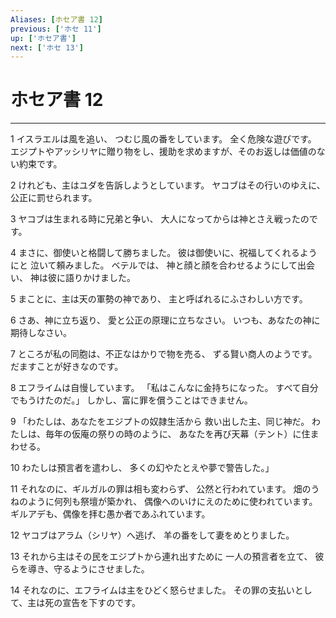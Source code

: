 ```yaml
---
Aliases: [ホセア書 12]
previous: ['ホセ 11']
up: ['ホセア書']
next: ['ホセ 13']
---
```

# ホセア書 12

***




1 
イスラエルは風を追い、 つむじ風の番をしています。 全く危険な遊びです。 エジプトやアッシリヤに贈り物をし、援助を求めますが、そのお返しは価値のない約束です。 



2 
けれども、主はユダを告訴しようとしています。 ヤコブはその行いのゆえに、公正に罰せられます。 



3 
ヤコブは生まれる時に兄弟と争い、 大人になってからは神とさえ戦ったのです。 



4 
まさに、御使いと格闘して勝ちました。 彼は御使いに、祝福してくれるようにと 泣いて頼みました。 ベテルでは、 神と顔と顔を合わせるようにして出会い、 神は彼に語りかけました。 



5 
まことに、主は天の軍勢の神であり、 主と呼ばれるにふさわしい方です。 



6 
さあ、神に立ち返り、 愛と公正の原理に立ちなさい。 いつも、あなたの神に期待しなさい。 



7 
ところが私の同胞は、不正なはかりで物を売る、 ずる賢い商人のようです。 だますことが好きなのです。 



8 
エフライムは自慢しています。 「私はこんなに金持ちになった。 すべて自分でもうけたのだ。」 しかし、富に罪を償うことはできません。 



9 
「わたしは、あなたをエジプトの奴隷生活から 救い出した主、同じ神だ。 わたしは、毎年の仮庵の祭りの時のように、 あなたを再び天幕（テント）に住まわせる。 



10 
わたしは預言者を遣わし、 多くの幻やたとえや夢で警告した。」 



11 
それなのに、ギルガルの罪は相も変わらず、 公然と行われています。 畑のうねのように何列も祭壇が築かれ、 偶像へのいけにえのために使われています。 ギルアデも、偶像を拝む愚か者であふれています。 



12 
ヤコブはアラム（シリヤ）へ逃げ、 羊の番をして妻をめとりました。 



13 
それから主はその民をエジプトから連れ出すために 一人の預言者を立て、 彼らを導き、守るようにさせました。 



14 
それなのに、エフライムは主をひどく怒らせました。 その罪の支払いとして、主は死の宣告を下すのです。

